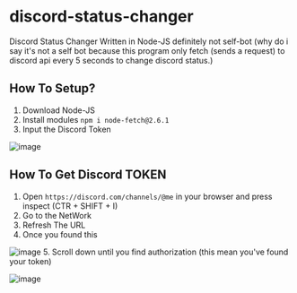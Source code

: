 # discord-status-changer
Discord Status Changer Written in Node-JS definitely not self-bot (why do i say it's not a self bot because this program only fetch (sends a request) to discord api every 5 seconds to change discord status.)

## How To Setup?

1. Download Node-JS
2. Install modules `npm i node-fetch@2.6.1`
3. Input the Discord Token 

![image](https://media.discordapp.net/attachments/950201800416456717/997412036956917860/unknown.png)

## How To Get Discord TOKEN

1. Open `https://discord.com/channels/@me` in your browser and press inspect (CTR + SHIFT + I)
2. Go to the NetWork
3. Refresh The URL 
4. Once you found this

![image](https://media.discordapp.net/attachments/950201800416456717/997413389909364827/unknown.png?width=534&height=473)
5. Scroll down until you find authorization (this mean you've found your token)

![image](https://media.discordapp.net/attachments/950201800416456717/997413716293328956/unknown.png)
